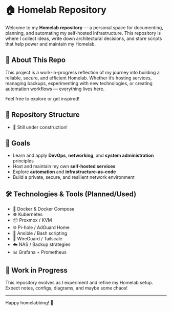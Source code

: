 # 🏠 Homelab Repository

Welcome to my **Homelab repository** — a personal space for documenting, planning, and automating my self-hosted infrastructure. This repository is where I collect ideas, write down architectural decisions, and store scripts that help power and maintain my Homelab.

## 📘 About This Repo

This project is a work-in-progress reflection of my journey into building a reliable, secure, and efficient Homelab. Whether it’s hosting services, managing backups, experimenting with new technologies, or creating automation workflows — everything lives here.

Feel free to explore or get inspired!

## 📂 Repository Structure

- 🚧 Still under construction!

## 🧠 Goals

- Learn and apply **DevOps**, **networking**, and **system administration** principles
- Host and maintain my own **self-hosted services**
- Explore **automation** and **infrastructure-as-code**
- Build a private, secure, and resilient network environment

## 🛠️ Technologies & Tools (Planned/Used)

- 🐳 Docker & Docker Compose
- ☸️ Kubernetes
- 📦 Proxmox / KVM
- 🌐 Pi-hole / AdGuard Home
- 🧰 Ansible / Bash scripting
- 🔐 WireGuard / Tailscale
- ☁️ NAS / Backup strategies
- 📊 Grafana + Prometheus

## 🚧 Work in Progress

This repository evolves as I experiment and refine my Homelab setup. Expect notes, configs, diagrams, and maybe some chaos!

---

Happy homelabbing! 🧪
